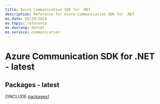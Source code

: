 ```yaml
---
title: Azure Communication SDK for .NET
description: Reference for Azure Communication SDK for .NET
ms.date: 05/29/2024
ms.topic: reference
ms.devlang: dotnet
ms.service: communication
---
```

# Azure Communication SDK for .NET - latest
## Packages - latest
[!INCLUDE [packages](communication-index.md)]